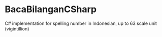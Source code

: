 # BacaBilanganCSharp
C# implementation for spelling number in Indonesian, up to 63 scale unit (vigintillion)
